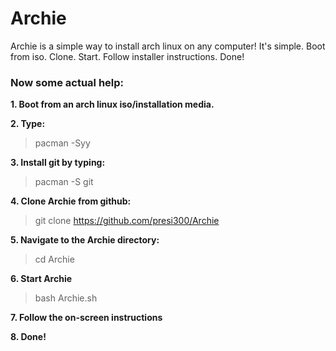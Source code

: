 # Archie
Archie is a simple way to install arch linux on any computer!
It's simple. Boot from iso. Clone. Start. Follow installer instructions. Done!


### Now some actual help:

**1. Boot from an arch linux iso/installation media.**


**2. Type:**
>pacman -Syy

**3. Install git by typing:**
>pacman -S git

**4. Clone Archie from github:**
>git clone https://github.com/presi300/Archie

**5. Navigate to the Archie directory:**
>cd Archie

**6. Start Archie**
>bash Archie.sh

**7. Follow the on-screen instructions**


**8. Done!**
